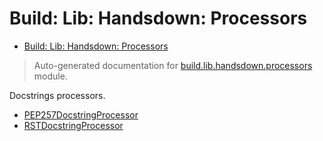 # Build: Lib: Handsdown: Processors

- [Build: Lib: Handsdown: Processors](#build-lib-handsdown-processors)

> Auto-generated documentation for [build.lib.handsdown.processors](../build/lib/handsdown/processors/__init__.py) module.


Docstrings processors.

- [PEP257DocstringProcessor](./handsdown_processors_pep257.md#pep257docstringprocessor)
- [RSTDocstringProcessor](./handsdown_processors_rst.md#rstdocstringprocessor)

